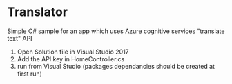 # Translator
Simple C# sample for an app which uses Azure cognitive services "translate text" API <br/>
1. Open Solution file in Visual Studio 2017 <br/>
2. Add the API key in HomeController.cs <br/>
3. run from Visual Studio (packages dependancies should be created at first run)

